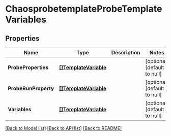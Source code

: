 # ChaosprobetemplateProbeTemplateVariables

## Properties
Name | Type | Description | Notes
------------ | ------------- | ------------- | -------------
**ProbeProperties** | [**[]TemplateVariable**](template.Variable.md) |  | [optional] [default to null]
**ProbeRunProperty** | [**[]TemplateVariable**](template.Variable.md) |  | [optional] [default to null]
**Variables** | [**[]TemplateVariable**](template.Variable.md) |  | [optional] [default to null]

[[Back to Model list]](../README.md#documentation-for-models) [[Back to API list]](../README.md#documentation-for-api-endpoints) [[Back to README]](../README.md)

